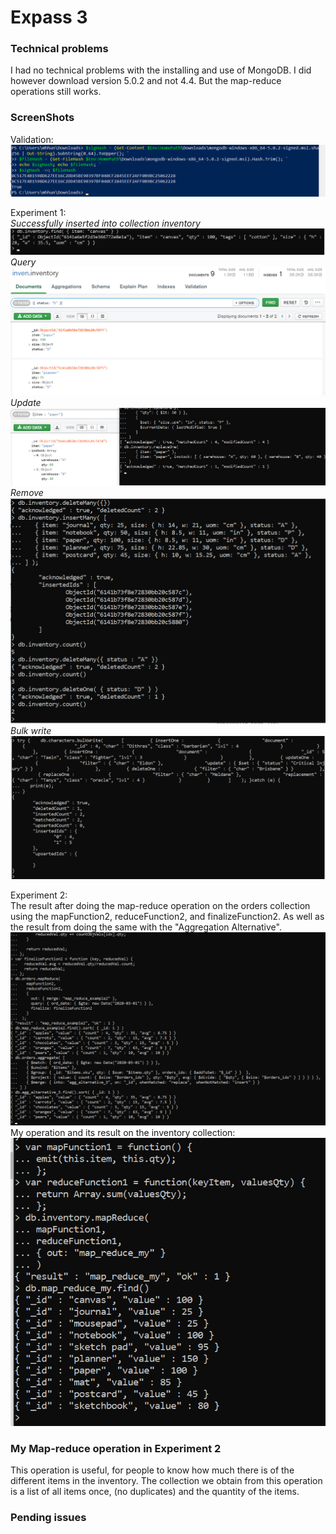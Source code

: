 # Expass 3

### Technical problems
I had no technical problems with the installing and 
use of MongoDB. I did however download version 5.0.2
and not 4.4. But the map-reduce operations still works.

### ScreenShots
Validation:
![img.png](picturesExpass3/validation.png)

Experiment 1:    
*Successfully inserted into collection inventory*
![img.png](picturesExpass3/insert.png)
*Query*
![img.png](picturesExpass3/query.png)
*Update*
![img.png](picturesExpass3/update.png)
*Remove*
![img_1.png](picturesExpass3/remove.png)
*Bulk write*
![img.png](picturesExpass3/bulk-write.png)


Experiment 2:  
The result after doing the map-reduce operation on the
orders collection using the mapFunction2, reduceFunction2,
and finalizeFunction2. As well as the result from doing the
same with the "Aggregation Alternative".
![img.png](picturesExpass3/map-reduceResult.png)
My operation and its result on the inventory collection:
![img.png](picturesExpass3/myoperation.png)

### My Map-reduce operation in Experiment 2
This operation is useful, for people to know how much there is of the
different items in the inventory. The collection we obtain
from this operation is a list of all items once, (no duplicates)
and the quantity of the items.

### Pending issues